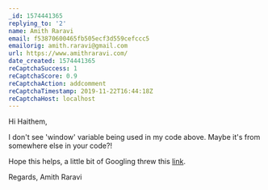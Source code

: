 ```yaml
---
_id: 1574441365
replying_to: '2'
name: Amith Raravi
email: f53870600465fb505ecf3d559cefccc5
emailorig: amith.raravi@gmail.com
url: https://www.amithraravi.com/
date_created: 1574441365
reCaptchaSuccess: 1
reCaptchaScore: 0.9
reCaptchaAction: addcomment
reCaptchaTimestamp: 2019-11-22T16:44:18Z
reCaptchaHost: localhost
---
```


Hi Haithem,

I don't see 'window' variable being used in my code above. Maybe it's from somewhere else in your code?!

Hope this helps, a little bit of Googling threw this [link](https://www.gatsbyjs.org/docs/debugging-html-builds/#how-to-check-if-code-classlanguage-textwindowcode-is-defined).

Regards,
Amith Raravi